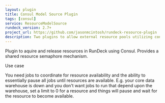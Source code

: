```yaml
---
layout: plugin
title: Consul Model Source Plugin
tags: [consul]
service: ResourceModelSource
rundeck_version: 2.7+
project_url: https://github.com/jasonmcintosh/rundeck-resource-plugin
description: Two plugins to allow external resource pools utilizing consul. This allows semaphore management using consul within rundeck jobs.
---
```


Plugin to aquire and release resources in RunDeck using Consul. Provides a shared resource semaphore mechanism.

Use case

You need jobs to coordinate for resource availability and the ability to essentially pause all jobs until resources are available. E.g. your core data warehouse is down and you don't want jobs to run that depend upon the warehouse, set a limit to 0 for a resource and things will pause and wait for the resource to become available. 



